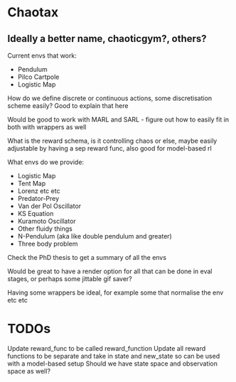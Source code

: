 # Chaotax

## Ideally a better name, chaoticgym?, others?

Current envs that work:
- Pendulum
- Pilco Cartpole
- Logistic Map

How do we define discrete or continuous actions, some discretisation scheme easily?
Good to explain that here

Would be good to work with MARL and SARL - figure out how to easily fit in both with wrappers as well

What is the reward schema, is it controlling chaos or else, maybe easily adjustable by having a sep reward func, also good for model-based rl

What envs do we provide:
- Logistic Map
- Tent Map
- Lorenz etc etc
- Predator-Prey
- Van der Pol Oscillator
- KS Equation
- Kuramoto Oscillator
- Other fluidy things
- N-Pendulum (aka like double pendulum and greater)
- Three body problem

Check the PhD thesis to get a summary of all the envs

Would be great to have a render option for all that can be done in eval stages, or perhaps some jittable gif saver?

Having some wrappers be ideal, for example some that normalise the env etc etc


# TODOs

Update reward_func to be called reward_function
Update all reward functions to be separate and take in state and new_state so can be used with a model-based setup
Should we have state space and observation space as well?